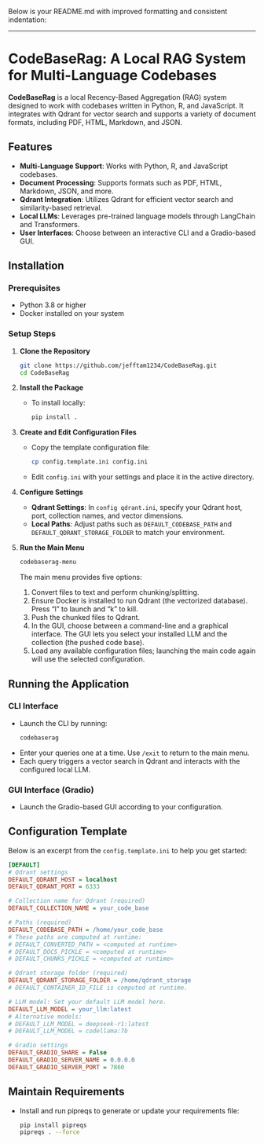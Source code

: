 Below is your README.md with improved formatting and consistent indentation:

---

# CodeBaseRag: A Local RAG System for Multi-Language Codebases

**CodeBaseRag** is a local Recency-Based Aggregation (RAG) system designed to work with codebases written in Python, R, and JavaScript. It integrates with Qdrant for vector search and supports a variety of document formats, including PDF, HTML, Markdown, and JSON.

## Features

- **Multi-Language Support**: Works with Python, R, and JavaScript codebases.
- **Document Processing**: Supports formats such as PDF, HTML, Markdown, JSON, and more.
- **Qdrant Integration**: Utilizes Qdrant for efficient vector search and similarity-based retrieval.
- **Local LLMs**: Leverages pre-trained language models through LangChain and Transformers.
- **User Interfaces**: Choose between an interactive CLI and a Gradio-based GUI.

## Installation

### Prerequisites

- Python 3.8 or higher
- Docker installed on your system

### Setup Steps

1. **Clone the Repository**
   ```bash
   git clone https://github.com/jefftam1234/CodeBaseRag.git
   cd CodeBaseRag
   ```

2. **Install the Package**
   - To install locally:
     ```bash
     pip install .
     ```

3. **Create and Edit Configuration Files**
   - Copy the template configuration file:
     ```bash
     cp config.template.ini config.ini
     ```
   - Edit `config.ini` with your settings and place it in the active directory.

4. **Configure Settings**
   - **Qdrant Settings**: In `config qdrant.ini`, specify your Qdrant host, port, collection names, and vector dimensions.
   - **Local Paths**: Adjust paths such as `DEFAULT_CODEBASE_PATH` and `DEFAULT_QDRANT_STORAGE_FOLDER` to match your environment.

5. **Run the Main Menu**
   ```bash
   codebaserag-menu
   ```

   The main menu provides five options:
   1. Convert files to text and perform chunking/splitting.
   2. Ensure Docker is installed to run Qdrant (the vectorized database). Press “l” to launch and “k” to kill.
   3. Push the chunked files to Qdrant.
   4. In the GUI, choose between a command-line and a graphical interface. The GUI lets you select your installed LLM and the collection (the pushed code base).
   5. Load any available configuration files; launching the main code again will use the selected configuration.

## Running the Application

### CLI Interface

- Launch the CLI by running:
  ```bash
  codebaserag
  ```
- Enter your queries one at a time. Use `/exit` to return to the main menu.
- Each query triggers a vector search in Qdrant and interacts with the configured local LLM.

### GUI Interface (Gradio)

- Launch the Gradio-based GUI according to your configuration.

## Configuration Template

Below is an excerpt from the `config.template.ini` to help you get started:

```ini
[DEFAULT]
# Qdrant settings
DEFAULT_QDRANT_HOST = localhost
DEFAULT_QDRANT_PORT = 6333

# Collection name for Qdrant (required)
DEFAULT_COLLECTION_NAME = your_code_base

# Paths (required)
DEFAULT_CODEBASE_PATH = /home/your_code_base
# These paths are computed at runtime:
# DEFAULT_CONVERTED_PATH = <computed at runtime>
# DEFAULT_DOCS_PICKLE = <computed at runtime>
# DEFAULT_CHUNKS_PICKLE = <computed at runtime>

# Qdrant storage folder (required)
DEFAULT_QDRANT_STORAGE_FOLDER = /home/qdrant_storage
# DEFAULT_CONTAINER_ID_FILE is computed at runtime.

# LLM model: Set your default LLM model here.
DEFAULT_LLM_MODEL = your_llm:latest
# Alternative models:
# DEFAULT_LLM_MODEL = deepseek-r1:latest
# DEFAULT_LLM_MODEL = codellama:7b

# Gradio settings
DEFAULT_GRADIO_SHARE = False
DEFAULT_GRADIO_SERVER_NAME = 0.0.0.0
DEFAULT_GRADIO_SERVER_PORT = 7860
```

## Maintain Requirements

- Install and run pipreqs to generate or update your requirements file:
  ```bash
  pip install pipreqs
  pipreqs . --force
  ```
